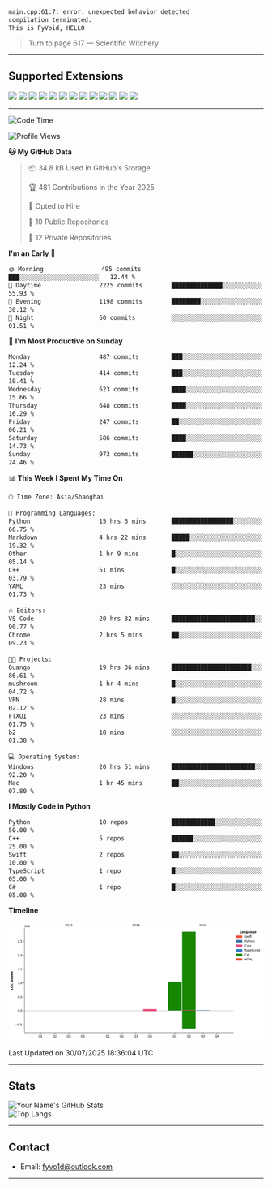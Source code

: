 ```
main.cpp:61:7: error: unexpected behavior detected
compilation terminated.
This is FyVoid, HELLO
```

> Turn to page 617 — Scientific Witchery

---

## Supported Extensions

<p align="left">
  <img src="https://cdn.jsdelivr.net/gh/devicons/devicon/icons/cplusplus/cplusplus-original.svg" height="40" />
  <img src="https://cdn.jsdelivr.net/gh/devicons/devicon/icons/csharp/csharp-original.svg" height="40" />
  <img src="https://cdn.jsdelivr.net/gh/devicons/devicon/icons/python/python-original.svg" height="40" />
  <img src="https://cdn.jsdelivr.net/gh/devicons/devicon/icons/swift/swift-original.svg" height="40" />
  <img src="https://cdn.jsdelivr.net/gh/devicons/devicon/icons/git/git-original.svg" height="40" />
  <img src="https://cdn.jsdelivr.net/gh/devicons/devicon/icons/docker/docker-original.svg" height="40" />
  <img src="https://cdn.jsdelivr.net/gh/devicons/devicon/icons/vscode/vscode-original.svg" height="40" />
  <img src="https://www.vulkan.org/user/themes/vulkan/images/logo/vulkan-logo.svg" height="40" />
  <img src="https://cdn.jsdelivr.net/gh/devicons/devicon/icons/opengl/opengl-original.svg" height="40" />
  <img src="https://cdn.jsdelivr.net/gh/devicons/devicon/icons/pytorch/pytorch-original.svg" height="40" />
  <img src="https://cdn.jsdelivr.net/gh/devicons/devicon/icons/unity/unity-original.svg" height="40" />
  <img src="https://cdn.jsdelivr.net/gh/devicons/devicon/icons/unrealengine/unrealengine-original.svg" height="40" />
  <img src="https://cdn.jsdelivr.net/gh/devicons/devicon/icons/cmake/cmake-original.svg" height="40" />
</p>


---

<!--START_SECTION:waka-->
![Code Time](http://img.shields.io/badge/Code%20Time-297%20hrs%2036%20mins-blue)

![Profile Views](http://img.shields.io/badge/Profile%20Views-2-blue)

**🐱 My GitHub Data** 

> 📦 34.8 kB Used in GitHub's Storage 
 > 
> 🏆 481 Contributions in the Year 2025
 > 
> 💼 Opted to Hire
 > 
> 📜 10 Public Repositories 
 > 
> 🔑 12 Private Repositories 
 > 
**I'm an Early 🐤** 

```text
🌞 Morning                495 commits         ███░░░░░░░░░░░░░░░░░░░░░░   12.44 % 
🌆 Daytime                2225 commits        ██████████████░░░░░░░░░░░   55.93 % 
🌃 Evening                1198 commits        ████████░░░░░░░░░░░░░░░░░   30.12 % 
🌙 Night                  60 commits          ░░░░░░░░░░░░░░░░░░░░░░░░░   01.51 % 
```
📅 **I'm Most Productive on Sunday** 

```text
Monday                   487 commits         ███░░░░░░░░░░░░░░░░░░░░░░   12.24 % 
Tuesday                  414 commits         ███░░░░░░░░░░░░░░░░░░░░░░   10.41 % 
Wednesday                623 commits         ████░░░░░░░░░░░░░░░░░░░░░   15.66 % 
Thursday                 648 commits         ████░░░░░░░░░░░░░░░░░░░░░   16.29 % 
Friday                   247 commits         ██░░░░░░░░░░░░░░░░░░░░░░░   06.21 % 
Saturday                 586 commits         ████░░░░░░░░░░░░░░░░░░░░░   14.73 % 
Sunday                   973 commits         ██████░░░░░░░░░░░░░░░░░░░   24.46 % 
```


📊 **This Week I Spent My Time On** 

```text
🕑︎ Time Zone: Asia/Shanghai

💬 Programming Languages: 
Python                   15 hrs 6 mins       █████████████████░░░░░░░░   66.75 % 
Markdown                 4 hrs 22 mins       █████░░░░░░░░░░░░░░░░░░░░   19.32 % 
Other                    1 hr 9 mins         █░░░░░░░░░░░░░░░░░░░░░░░░   05.14 % 
C++                      51 mins             █░░░░░░░░░░░░░░░░░░░░░░░░   03.79 % 
YAML                     23 mins             ░░░░░░░░░░░░░░░░░░░░░░░░░   01.73 % 

🔥 Editors: 
VS Code                  20 hrs 32 mins      ███████████████████████░░   90.77 % 
Chrome                   2 hrs 5 mins        ██░░░░░░░░░░░░░░░░░░░░░░░   09.23 % 

🐱‍💻 Projects: 
Quango                   19 hrs 36 mins      ██████████████████████░░░   86.61 % 
mushroom                 1 hr 4 mins         █░░░░░░░░░░░░░░░░░░░░░░░░   04.72 % 
VPN                      28 mins             █░░░░░░░░░░░░░░░░░░░░░░░░   02.12 % 
FTXUI                    23 mins             ░░░░░░░░░░░░░░░░░░░░░░░░░   01.75 % 
b2                       18 mins             ░░░░░░░░░░░░░░░░░░░░░░░░░   01.38 % 

💻 Operating System: 
Windows                  20 hrs 51 mins      ███████████████████████░░   92.20 % 
Mac                      1 hr 45 mins        ██░░░░░░░░░░░░░░░░░░░░░░░   07.80 % 
```

**I Mostly Code in Python** 

```text
Python                   10 repos            ████████████░░░░░░░░░░░░░   50.00 % 
C++                      5 repos             ██████░░░░░░░░░░░░░░░░░░░   25.00 % 
Swift                    2 repos             ██░░░░░░░░░░░░░░░░░░░░░░░   10.00 % 
TypeScript               1 repo              █░░░░░░░░░░░░░░░░░░░░░░░░   05.00 % 
C#                       1 repo              █░░░░░░░░░░░░░░░░░░░░░░░░   05.00 % 
```



**Timeline**

![Lines of Code chart](https://raw.githubusercontent.com/FyVoid/FyVoid/main/assets/bar_graph.png)


 Last Updated on 30/07/2025 18:36:04 UTC
<!--END_SECTION:waka-->

---

## Stats

![Your Name's GitHub Stats](https://github-readme-stats.vercel.app/api?username=fyvoid&show_icons=true&theme=tokyonight)  
![Top Langs](https://github-readme-stats.vercel.app/api/top-langs/?username=fyvoid&layout=compact&theme=tokyonight)

---

## Contact

- Email: [fyvo1d@outlook.com](fyvo1d@outlook.com)  

---

